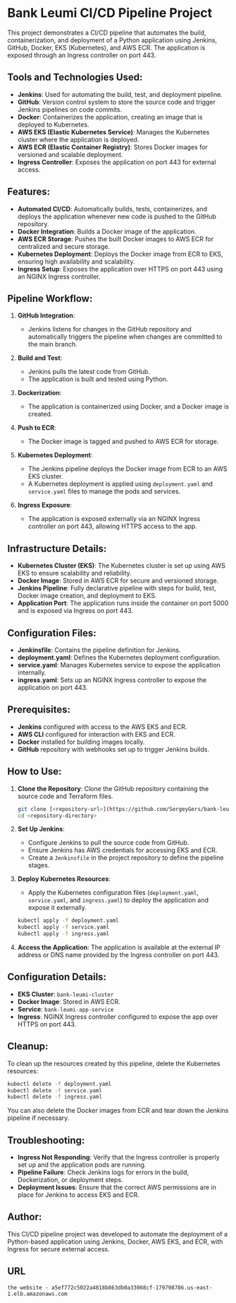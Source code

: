 
# Bank Leumi CI/CD Pipeline Project

This project demonstrates a CI/CD pipeline that automates the build, containerization, and deployment of a Python application using Jenkins, GitHub, Docker, EKS (Kubernetes), and AWS ECR. The application is exposed through an Ingress controller on port 443.

## Tools and Technologies Used:
- **Jenkins**: Used for automating the build, test, and deployment pipeline.
- **GitHub**: Version control system to store the source code and trigger Jenkins pipelines on code commits.
- **Docker**: Containerizes the application, creating an image that is deployed to Kubernetes.
- **AWS EKS (Elastic Kubernetes Service)**: Manages the Kubernetes cluster where the application is deployed.
- **AWS ECR (Elastic Container Registry)**: Stores Docker images for versioned and scalable deployment.
- **Ingress Controller**: Exposes the application on port 443 for external access.

## Features:
- **Automated CI/CD**: Automatically builds, tests, containerizes, and deploys the application whenever new code is pushed to the GitHub repository.
- **Docker Integration**: Builds a Docker image of the application.
- **AWS ECR Storage**: Pushes the built Docker images to AWS ECR for centralized and secure storage.
- **Kubernetes Deployment**: Deploys the Docker image from ECR to EKS, ensuring high availability and scalability.
- **Ingress Setup**: Exposes the application over HTTPS on port 443 using an NGINX Ingress controller.

## Pipeline Workflow:
1. **GitHub Integration**: 
   - Jenkins listens for changes in the GitHub repository and automatically triggers the pipeline when changes are committed to the main branch.
   
2. **Build and Test**:
   - Jenkins pulls the latest code from GitHub.
   - The application is built and tested using Python.

3. **Dockerization**:
   - The application is containerized using Docker, and a Docker image is created.

4. **Push to ECR**:
   - The Docker image is tagged and pushed to AWS ECR for storage.

5. **Kubernetes Deployment**:
   - The Jenkins pipeline deploys the Docker image from ECR to an AWS EKS cluster.
   - A Kubernetes deployment is applied using `deployment.yaml` and `service.yaml` files to manage the pods and services.

6. **Ingress Exposure**:
   - The application is exposed externally via an NGINX Ingress controller on port 443, allowing HTTPS access to the app.

## Infrastructure Details:
- **Kubernetes Cluster (EKS)**: The Kubernetes cluster is set up using AWS EKS to ensure scalability and reliability.
- **Docker Image**: Stored in AWS ECR for secure and versioned storage.
- **Jenkins Pipeline**: Fully declarative pipeline with steps for build, test, Docker image creation, and deployment to EKS.
- **Application Port**: The application runs inside the container on port 5000 and is exposed via Ingress on port 443.

## Configuration Files:
- **Jenkinsfile**: Contains the pipeline definition for Jenkins.
- **deployment.yaml**: Defines the Kubernetes deployment configuration.
- **service.yaml**: Manages Kubernetes service to expose the application internally.
- **ingress.yaml**: Sets up an NGINX Ingress controller to expose the application on port 443.

## Prerequisites:
- **Jenkins** configured with access to the AWS EKS and ECR.
- **AWS CLI** configured for interaction with EKS and ECR.
- **Docker** installed for building images locally.
- **GitHub** repository with webhooks set up to trigger Jenkins builds.

## How to Use:

1. **Clone the Repository**:
   Clone the GitHub repository containing the source code and Terraform files.

   ```bash
   git clone [<repository-url>](https://github.com/SergeyGers/bank-leumi-project)
   cd <repository-directory>
   ```

2. **Set Up Jenkins**:
   - Configure Jenkins to pull the source code from GitHub.
   - Ensure Jenkins has AWS credentials for accessing EKS and ECR.
   - Create a `Jenkinsfile` in the project repository to define the pipeline stages.

3. **Deploy Kubernetes Resources**:
   - Apply the Kubernetes configuration files (`deployment.yaml`, `service.yaml`, and `ingress.yaml`) to deploy the application and expose it externally.

   ```bash
   kubectl apply -f deployment.yaml
   kubectl apply -f service.yaml
   kubectl apply -f ingress.yaml
   ```

4. **Access the Application**:
   The application is available at the external IP address or DNS name provided by the Ingress controller on port 443.

## Configuration Details:
- **EKS Cluster**: `bank-leumi-cluster`
- **Docker Image**: Stored in AWS ECR.
- **Service**: `bank-leumi-app-service`
- **Ingress**: NGINX Ingress controller configured to expose the app over HTTPS on port 443.

## Cleanup:
To clean up the resources created by this pipeline, delete the Kubernetes resources:

```bash
kubectl delete -f deployment.yaml
kubectl delete -f service.yaml
kubectl delete -f ingress.yaml
```

You can also delete the Docker images from ECR and tear down the Jenkins pipeline if necessary.

## Troubleshooting:
- **Ingress Not Responding**: Verify that the Ingress controller is properly set up and the application pods are running.
- **Pipeline Failure**: Check Jenkins logs for errors in the build, Dockerization, or deployment steps.
- **Deployment Issues**: Ensure that the correct AWS permissions are in place for Jenkins to access EKS and ECR.

## Author:
This CI/CD pipeline project was developed to automate the deployment of a Python-based application using Jenkins, Docker, AWS EKS, and ECR, with Ingress for secure external access.

## URL
    the website - a5ef772c5022a4818b863db0a33068cf-179798786.us-east-1.elb.amazonaws.com
